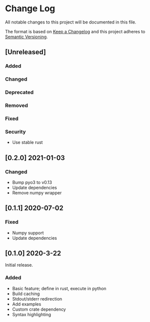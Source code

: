 # Change Log
All notable changes to this project will be documented in this file.

The format is based on [Keep a Changelog](http://keepachangelog.com/)
and this project adheres to [Semantic Versioning](http://semver.org/).

## [Unreleased]

### Added
### Changed
### Deprecated
### Removed
### Fixed
### Security

- Use stable rust

## [0.2.0] 2021-01-03

### Changed

- Bump pyo3 to v0.13
- Update dependencies
- Remove numpy wrapper

## [0.1.1] 2020-07-02

### Fixed

- Numpy support
- Update dependencies


## [0.1.0] 2020-3-22

Initial release.

### Added

- Basic feature; define in rust, execute in python
- Build caching
- Stdout/stderr redirection
- Add examples
- Custom crate dependency
- Syntax highlighting
